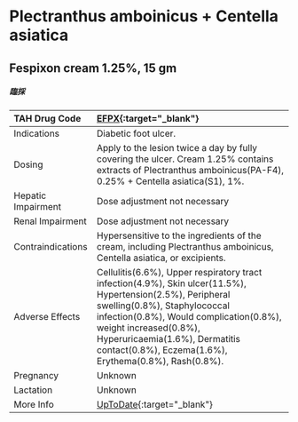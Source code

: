 # Plectranthus amboinicus + Centella asiatica

## Fespixon cream 1.25%, 15 gm

##### 臨採

| TAH Drug Code      | [EFPX](https://www.tahsda.org.tw/drugs/hissearch.php?drug_code=EFPX){:target="_blank"}                                                                                                                                                                                                                   |
|:-------------------|:---------------------------------------------------------------------------------------------------------------------------------------------------------------------------------------------------------------------------------------------------------------------------------------------------------|
| Indications        | Diabetic foot ulcer.                                                                                                                                                                                                                                                                                     |
| Dosing             | Apply to the lesion twice a day by fully covering the ulcer. Cream 1.25% contains extracts of Plectranthus amboinicus(PA-F4), 0.25% + Centella asiatica(S1), 1%.                                                                                                                                         |
| Hepatic Impairment | Dose adjustment not necessary                                                                                                                                                                                                                                                                            |
| Renal Impairment   | Dose adjustment not necessary                                                                                                                                                                                                                                                                            |
| Contraindications  | Hypersensitive to the ingredients of the cream, including Plectranthus amboinicus, Centella asiatica, or excipients.                                                                                                                                                                                     |
| Adverse Effects    | Cellulitis(6.6%), Upper respiratory tract infection(4.9%), Skin ulcer(11.5%), Hypertension(2.5%), Peripheral swelling(0.8%), Staphylococcal infection(0.8%), Would complication(0.8%), weight increased(0.8%), Hyperuricaemia(1.6%), Dermatitis contact(0.8%), Eczema(1.6%), Erythema(0.8%), Rash(0.8%). |
| Pregnancy          | Unknown                                                                                                                                                                                                                                                                                                  |
| Lactation          | Unknown                                                                                                                                                                                                                                                                                                  |
| More Info          | [UpToDate](https://www.uptodate.com/contents/plectranthus-amboinicus-and-centella-asiatica-drug-information){:target="_blank"}                                                                                                                                                                           |

